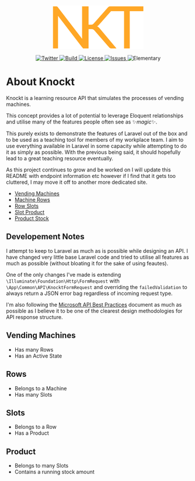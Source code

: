 <br/>
<p align="center"><img src="logo.png" width="250"></p>

<p align="center"> 
    <a href="https://twitter.com/Joe_Bocock">
        <img src="https://img.shields.io/twitter/follow/Joe_Bocock?style=social&logo=twitter" alt="Twitter">
    </a>
    <a href="https://github.com/JoeBocock/knockt/blob/master/LICENSE">
        <img src="https://img.shields.io/static/v1?label=Build&message=passing&color=success" alt="Build">
    </a>
    <a href="https://github.com/JoeBocock/knockt/blob/master/LICENSE">
        <img src="https://img.shields.io/github/license/JoeBocock/knockt" alt="License">
    </a>
    <a href="https://github.com/JoeBocock/knockt/issues">
        <img src="https://img.shields.io/github/issues/JoeBocock/knockt" alt="Issues">
    </a>
    <img src="https://img.shields.io/badge/Elementary-My%20dear%20Watson-orange" alt="Elementary">
</p>

# About Knockt

Knockt is a learning resource API that simulates the processes of vending machines.

This concept provides a lot of potential to leverage Eloquent relationships and utilise many of the features people often see as ✨*magic*✨.

This purely exists to demonstrate the features of Laravel out of the box and to be used as a teaching tool for members of my workplace team. I aim to use everything available in Laravel in some capacity while attempting to do it as simply as possible. With the previous being said, it should hopefully lead to a great teaching resource eventually.

As this project continues to grow and be worked on I will update this README with endpoint information etc however if I find that it gets too cluttered, I may move it off to another more dedicated site.

-   [Vending Machines](#vending-machines)
-   [Machine Rows](#rows)
-   [Row Slots](#row-slots)
-   [Slot Product](#slots)
-   [Product Stock](#product)

## Developement Notes

I attempt to keep to Laravel as much as is possible while designing an API. I have changed very little base Laravel code and tried to utilise all features as much as possible (without bloating it for the sake of using feautes).

One of the only changes I've made is extending `\Illuminate\Foundation\Http\FormRequest` with `\App\Common\API\KnocktFormRequest` and overriding the `failedValidation` to always return a JSON error bag regardless of incoming request type.

I'm also following the [Microsoft API Best Practices](https://docs.microsoft.com/en-us/azure/architecture/best-practices/api-design) document as much as possible as I believe it to be one of the clearest design methodologies for API response structure.

## Vending Machines

-   Has many Rows
-   Has an Active State

## Rows

-   Belongs to a Machine
-   Has many Slots

## Slots

-   Belongs to a Row
-   Has a Product

## Product

-   Belongs to many Slots
-   Contains a running stock amount
